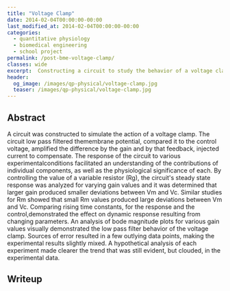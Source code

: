 ```yaml
---
title: "Voltage Clamp"
date: 2014-02-04T00:00:00-00:00
last_modified_at: 2014-02-04T00:00:00-00:00
categories:
  - quantitative physiology
  - biomedical engineering
  - school project
permalink: /post-bme-voltage-clamp/
classes: wide
excerpt:  Constructing a circuit to study the behavior of a voltage clamp.
header:
  og_image: /images/qp-physical/voltage-clamp.jpg
  teaser: /images/qp-physical/voltage-clamp.jpg
---
```


## Abstract

A circuit was constructed to simulate the action of a voltage clamp. The circuit low pass filtered themembrane potential, compared it to the control voltage, amplified the difference by the gain and by that feedback, injected current to compensate. The response of the circuit to various experimentalconditions facilitated an understanding of the contributions of individual components, as well as the physiological significance of each. By controlling the value of a variable resistor (Rg), the circuit's steady state response was analyzed for varying gain values and it was determined that larger gain produced smaller deviations between Vm and Vc. Similar studies for Rm showed that small Rm values produced large deviations between Vm and Vc. Comparing rising time constants, for the response and the control,demonstrated the effect on dynamic response resulting from changing parameters. An analysis of bode magnitude plots for various gain values visually demonstrated the low pass filter behavior of the voltage clamp. Sources of error resulted in a few outlying data points, making the experimental results slightly mixed. A hypothetical analysis of each experiment made clearer the trend that was still evident, but clouded, in the experimental data.

## Writeup

<object data="/images/qp-physical/voltage-clamp.pdf" width="1000" height="1000" type="application/pdf"></object>

